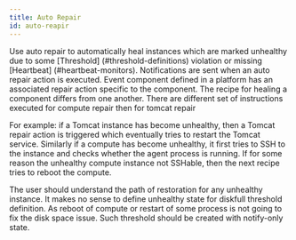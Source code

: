 ```yaml
---
title: Auto Repair
id: auto-reapir
---
```


Use auto repair to automatically heal instances which are marked unhealthy due to some [Threshold] (#threshold-definitions) violation or missing [Heartbeat] (#heartbeat-monitors). Notifications are sent when an auto repair action is executed. Event component defined in a platform has an associated repair action specific to the component. The recipe for healing a component differs from one another. There are different set of instructions executed for compute repair then for tomcat repair

For example: if a Tomcat instance has become unhealthy, then a Tomcat repair action is triggered which eventually tries to restart the Tomcat service. Similarly if a compute has become unhealthy, it first tries to SSH to the instance and checks whether the agent process is running. If for some reason the unhealthy compute instance not SSHable, then the next recipe tries to reboot the compute.

The user should understand the path of restoration for any unhealthy instance. It makes no sense to define unhealthy state for diskfull threshold definition. As reboot of compute or restart of some process is not going to fix the disk space issue. Such threshold should be created with notify-only state.
